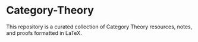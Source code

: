 # Category-Theory
This repository is a curated collection of Category Theory resources, notes, and proofs formatted in LaTeX.

